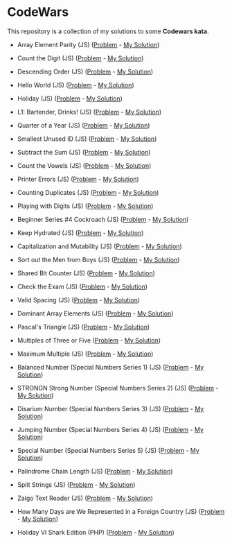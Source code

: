 # CodeWars

This repository is a collection of my solutions to some **Codewars kata**.

- Array Element Parity (JS) ([Problem](https://www.codewars.com/kata/5a092d9e46d843b9db000064) - [My Solution](https://github.com/danaeharris/CodeWars/blob/master/arrayElementParity.js))

- Count the Digit (JS) ([Problem](https://www.codewars.com/kata/566fc12495810954b1000030) - [My Solution](https://github.com/danaeharris/CodeWars/blob/master/countTheDigit.js))

- Descending Order (JS) ([Problem](https://www.codewars.com/kata/5467e4d82edf8bbf40000155) - [My Solution](https://github.com/danaeharris/CodeWars/blob/master/descendingOrder.js))

- Hello World (JS) ([Problem](codewars.com/kata/523b4ff7adca849afe000035) - [My Solution](https://github.com/danaeharris/CodeWars/blob/master/helloWorld.js))

- Holiday (JS) ([Problem](https://www.codewars.com/kata/57e92e91b63b6cbac20001e5) - [My Solution](https://github.com/danaeharris/CodeWars/blob/master/holidayViii%20DutyFree.js))

- L1: Bartender, Drinks! (JS) ([Problem](https://www.codewars.com/kata/568dc014440f03b13900001d) - [My Solution](https://github.com/danaeharris/CodeWars/blob/master/bartenderDrinks.js))

- Quarter of a Year (JS) ([Problem](https://www.codewars.com/kata/5ce9c1000bab0b001134f5af) - [My Solution](https://github.com/danaeharris/CodeWars/blob/master/quarterOfAYear.js))

- Smallest Unused ID (JS) ([Problem](https://www.codewars.com/kata/55eea63119278d571d00006a) - [My Solution](https://github.com/danaeharris/CodeWars/blob/master/smallestUnusedId.js))

- Subtract the Sum (JS) ([Problem](https://www.codewars.com/kata/56c5847f27be2c3db20009c3) - [My Solution](https://github.com/danaeharris/CodeWars/blob/master/subtractTheSum.js))

- Count the Vowels (JS) ([Problem](https://www.codewars.com/kata/54ff3102c1bad923760001f3/train/javascript) - [My Solution](https://github.com/danaeharris/CodeWars/blob/master/vowelCount.js))

- Printer Errors (JS) ([Problem](https://www.codewars.com/kata/56541980fa08ab47a0000040) - [My Solution](https://github.com/danaeharris/CodeWars/blob/master/printerErrors.js))

- Counting Duplicates (JS) ([Problem](https://www.codewars.com/kata/54bf1c2cd5b56cc47f0007a1) - [My Solution](https://github.com/danaeharris/CodeWars/blob/master/countingDuplicates.js))

- Playing with Digits (JS) ([Problem](https://www.codewars.com/kata/5552101f47fc5178b1000050) - [My Solution](https://github.com/danaeharris/CodeWars/blob/master/playingWithDigits.js))

- Beginner Series #4 Cockroach (JS) ([Problem](https://www.codewars.com/kata/55fab1ffda3e2e44f00000c6) - [My Solution](https://github.com/danaeharris/CodeWars/blob/master/beginnerSeries%234Cockroach.js))

- Keep Hydrated (JS) ([Problem](https://www.codewars.com/kata/582cb0224e56e068d800003c) - [My Solution](https://github.com/danaeharris/CodeWars/commit/818fd3227e6d9191250fa72864321e3be6ada60a))

- Capitalization and Mutability (JS) ([Problem](https://www.codewars.com/kata/595970246c9b8fa0a8000086) - [My Solution](https://github.com/danaeharris/CodeWars/commit/da459d82c0d0897f29897f057c892050bdcbfe7e))

- Sort out the Men from Boys (JS) ([Problem](https://www.codewars.com/kata/5af15a37de4c7f223e00012d) - [My Solution](https://github.com/danaeharris/CodeWars/commit/57c8d38579464f93a64e9bdfac488c98f8aca3b6))

- Shared Bit Counter (JS) ([Problem](https://www.codewars.com/kata/58a5aeb893b79949eb0000f1) - [My Solution](https://github.com/danaeharris/CodeWars/blob/master/sharedBitCounter.js))

- Check the Exam (JS) ([Problem](https://www.codewars.com/kata/5a3dd29055519e23ec000074) - [My Solution](https://github.com/danaeharris/CodeWars/blob/master/checkTheExam.js))

- Valid Spacing (JS) ([Problem](https://www.codewars.com/kata/5f77d62851f6bc0033616bd8) - [My Solution](https://github.com/danaeharris/CodeWars/blob/master/validSpacing.js))

- Dominant Array Elements (JS) ([Problem](https://www.codewars.com/kata/5a04133e32b8b998dc000089) - [My Solution](https://github.com/danaeharris/CodeWars/blob/master/dominantArrayElements.js))

- Pascal's Triangle (JS) ([Problem](https://www.codewars.com/kata/5226eb40316b56c8d500030f) - [My Solution](https://github.com/danaeharris/CodeWars/blob/master/pascalsTriangle.js))

- Multiples of Three or Five ([Problem](https://www.codewars.com/kata/514b92a657cdc65150000006) - [My Solution](https://github.com/danaeharris/CodeWars/blob/master/multiplesOfThreeOrFive.js))

- Maximum Multiple (JS) ([Problem](https://www.codewars.com/kata/5aba780a6a176b029800041c) - [My Solution](https://github.com/danaeharris/CodeWars/blob/master/maximumMultiple.js))

- Balanced Number (Special Numbers Series 1) (JS) ([Problem](https://www.codewars.com/kata/5a4e3782880385ba68000018) - [My Solution](https://github.com/danaeharris/CodeWars/blob/master/balancedNumber.js))

- STRONGN Strong Number (Special Numbers Series 2) (JS) ([Problem](https://www.codewars.com/kata/5a4d303f880385399b000001) - [My Solution](https://github.com/danaeharris/CodeWars/blob/master/strongnStrongNumber.js))

- Disarium Number (Special Numbers Series 3) (JS) ([Problem](https://www.codewars.com/kata/5a53a17bfd56cb9c14000003) - [My Solution](https://github.com/danaeharris/CodeWars/blob/master/disariumNumber.js))

- Jumping Number (Special Numbers Series 4) (JS) ([Problem](https://www.codewars.com/kata/5a54e796b3bfa8932c0000ed) - [My Solution](https://github.com/danaeharris/CodeWars/blob/master/jumpingNumbers.js))

- Special Number (Special Numbers Series 5) (JS) ([Problem](https://www.codewars.com/kata/5a55f04be6be383a50000187) - [My Solution](https://github.com/danaeharris/CodeWars/blob/master/specialNumber.js))

- Palindrome Chain Length (JS) ([Problem](https://www.codewars.com/kata/525f039017c7cd0e1a000a26) - [My Solution](https://github.com/danaeharris/CodeWars/blob/master/palindromeChainLength.js))

- Split Strings (JS) ([Problem](https://www.codewars.com/kata/515de9ae9dcfc28eb6000001) - [My Solution](https://github.com/danaeharris/CodeWars/blob/master/splitStrings.js))

- Zalgo Text Reader (JS) ([Problem](https://www.codewars.com/kata/588fe9eaadbbfb44b70001fc) - [My Solution](https://github.com/danaeharris/CodeWars/blob/master/zalgoTextReader.js))

- How Many Days are We Represented in a Foreign Country (JS) ([Problem](https://www.codewars.com/kata/58e93b4706db4d24ee000096) - [My Solution](https://github.com/danaeharris/CodeWars/blob/master/howManyDays.js))

- Holiday VI Shark Edition (PHP) ([Problem](https://www.codewars.com/kata/57e921d8b36340f1fd000059/php) - [My Solution](https://github.com/danaeharris/CodeWars/blob/master/holidayVISharkPontoon.php))
